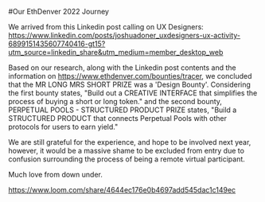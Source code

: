 #Our EthDenver 2022 Journey

We arrived from this Linkedin post calling on UX Designers: https://www.linkedin.com/posts/joshuadoner_uxdesigners-ux-activity-6899151435607740416-gt15?utm_source=linkedin_share&utm_medium=member_desktop_web

Based on our research, along with the Linkedin post contents and the information on https://www.ethdenver.com/bounties/tracer, we concluded that the MR LONG MRS SHORT PRIZE was a 'Design Bounty'. Considering the first bounty states, "Build out a CREATIVE INTERFACE that simplifies the process of buying a short or long token." and the second bounty, PERPETUAL POOLS - STRUCTURED PRODUCT PRIZE states, "Build a STRUCTURED PRODUCT that connects Perpetual Pools with other protocols for users to earn yield." 

We are still grateful for the experience, and hope to be involved next year, however, it would be a massive shame to be excluded from entry due to confusion surrounding the process of being a remote virtual participant. 

Much love from down under.

https://www.loom.com/share/4644ec176e0b4697add545dac1c149ec
